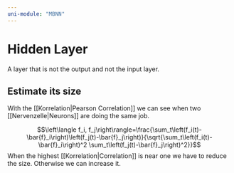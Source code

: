 ```yaml
---
uni-module: "MBNN"
---
```

# Hidden Layer

A layer that is not the output and not the input layer. 

## Estimate its size 

With the [[Korrelation|Pearson Correlation]] we can see when two [[Nervenzelle|Neurons]] are doing the same job.

$$\left\langle f_i, f_j\right\rangle=\frac{\sum_t\left(f_i(t)-\bar{f}_i\right)\left(f_j(t)-\bar{f}_j\right)}{\sqrt{\sum_t\left(f_i(t)-\bar{f}_i\right)^2 \sum_t\left(f_j(t)-\bar{f}_j\right)^2}}$$
When the highest [[Korrelation|Correlation]] is near one we have to reduce the size. Otherwise we can increase it. 

